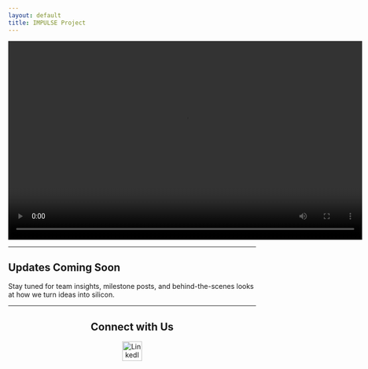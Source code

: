 ```yaml
---
layout: default
title: IMPULSE Project
---
```


<!-- VIDEO FIRST -->
<p align="center">
  <video width="720" height="405" controls>
    <source src="{{ site.baseurl }}/assets/images/impulse_logo_Final_Scene.mp4" type="video/mp4">
    Your browser does not support the video tag.
  </video>
</p>

---

## Updates Coming Soon

Stay tuned for team insights, milestone posts, and behind-the-scenes looks at how we turn ideas into silicon.

---


<h2 align="center">Connect with Us</h2>

<p align="center">
  <a href="https://www.linkedin.com/company/impulse-hochschule-reutlingen" target="_blank">
    <img src="{{ site.baseurl }}/assets/images/linkedin-logo.png" alt="LinkedIn" width="40"/>
  </a>
</p>
